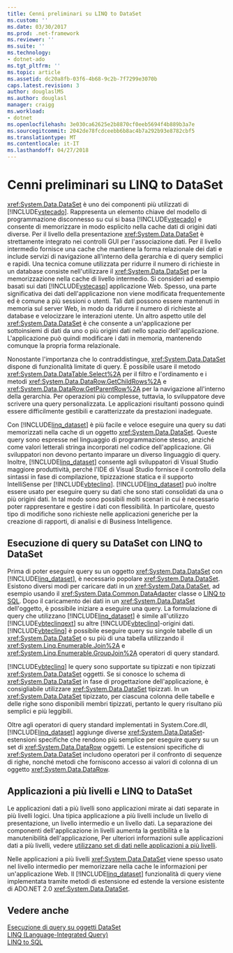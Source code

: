 ```yaml
---
title: Cenni preliminari su LINQ to DataSet
ms.custom: ''
ms.date: 03/30/2017
ms.prod: .net-framework
ms.reviewer: ''
ms.suite: ''
ms.technology:
- dotnet-ado
ms.tgt_pltfrm: ''
ms.topic: article
ms.assetid: dc20a8fb-03f6-4b68-9c2b-7f7299e3070b
caps.latest.revision: 3
author: douglaslMS
ms.author: douglasl
manager: craigg
ms.workload:
- dotnet
ms.openlocfilehash: 3e030ca62625e2b8870cf0eeb5694f4b889b3a7e
ms.sourcegitcommit: 2042de78fcdceebb6b8ac4b7a292b93e8782cbf5
ms.translationtype: MT
ms.contentlocale: it-IT
ms.lasthandoff: 04/27/2018
---
```

# <a name="linq-to-dataset-overview"></a>Cenni preliminari su LINQ to DataSet
<xref:System.Data.DataSet> è uno dei componenti più utilizzati di [!INCLUDE[vstecado](../../../../includes/vstecado-md.md)]. Rappresenta un elemento chiave del modello di programmazione disconnesso su cui si basa [!INCLUDE[vstecado](../../../../includes/vstecado-md.md)] e consente di memorizzare in modo esplicito nella cache dati di origini dati diverse. Per il livello della presentazione <xref:System.Data.DataSet> è strettamente integrato nei controlli GUI per l'associazione dati. Per il livello intermedio fornisce una cache che mantiene la forma relazionale dei dati e include servizi di navigazione all'interno della gerarchia e di query semplici e rapidi. Una tecnica comune utilizzata per ridurre il numero di richieste in un database consiste nell'utilizzare il <xref:System.Data.DataSet> per la memorizzazione nella cache di livello intermedio. Si consideri ad esempio basati sui dati [!INCLUDE[vstecasp](../../../../includes/vstecasp-md.md)] applicazione Web. Spesso, una parte significativa dei dati dell'applicazione non viene modificata frequentemente ed è comune a più sessioni o utenti. Tali dati possono essere mantenuti in memoria sul server Web, in modo da ridurre il numero di richieste al database e velocizzare le interazioni utente. Un altro aspetto utile del <xref:System.Data.DataSet> è che consente a un'applicazione per sottoinsiemi di dati da uno o più origini dati nello spazio dell'applicazione. L'applicazione può quindi modificare i dati in memoria, mantenendo comunque la propria forma relazionale.  
  
 Nonostante l'importanza che lo contraddistingue, <xref:System.Data.DataSet> dispone di funzionalità limitate di query. È possibile usare il metodo <xref:System.Data.DataTable.Select%2A> per il filtro e l'ordinamento e i metodi <xref:System.Data.DataRow.GetChildRows%2A> e <xref:System.Data.DataRow.GetParentRow%2A> per la navigazione all'interno della gerarchia. Per operazioni più complesse, tuttavia, lo sviluppatore deve scrivere una query personalizzata. Le applicazioni risultanti possono quindi essere difficilmente gestibili e caratterizzate da prestazioni inadeguate.  
  
 Con [!INCLUDE[linq_dataset](../../../../includes/linq-dataset-md.md)] è più facile e veloce eseguire una query su dati memorizzati nella cache di un oggetto <xref:System.Data.DataSet>. Queste query sono espresse nel linguaggio di programmazione stesso, anziché come valori letterali stringa incorporati nel codice dell'applicazione. Gli sviluppatori non devono pertanto imparare un diverso linguaggio di query. Inoltre, [!INCLUDE[linq_dataset](../../../../includes/linq-dataset-md.md)] consente agli sviluppatori di Visual Studio maggiore produttività, perché l'IDE di Visual Studio fornisce il controllo della sintassi in fase di compilazione, tipizzazione statica e il supporto IntelliSense per [!INCLUDE[vbteclinq](../../../../includes/vbteclinq-md.md)]. [!INCLUDE[linq_dataset](../../../../includes/linq-dataset-md.md)] può inoltre essere usato per eseguire query su dati che sono stati consolidati da una o più origini dati. In tal modo sono possibili molti scenari in cui è necessario poter rappresentare e gestire i dati con flessibilità. In particolare, questo tipo di modifiche sono richieste nelle applicazioni generiche per la creazione di rapporti, di analisi e di Business Intelligence.  
  
## <a name="querying-datasets-using-linq-to-dataset"></a>Esecuzione di query su DataSet con LINQ to DataSet  
 Prima di poter eseguire query su un oggetto <xref:System.Data.DataSet> con [!INCLUDE[linq_dataset](../../../../includes/linq-dataset-md.md)], è necessario popolare <xref:System.Data.DataSet>. Esistono diversi modi per caricare dati in un <xref:System.Data.DataSet>, ad esempio usando il <xref:System.Data.Common.DataAdapter> classe o [LINQ to SQL](../../../../docs/framework/data/adonet/sql/linq/index.md). Dopo il caricamento dei dati in un <xref:System.Data.DataSet> dell'oggetto, è possibile iniziare a eseguire una query. La formulazione di query che utilizzano [!INCLUDE[linq_dataset](../../../../includes/linq-dataset-md.md)] è simile all'utilizzo [!INCLUDE[vbteclinqext](../../../../includes/vbteclinqext-md.md)] su altre [!INCLUDE[vbteclinq](../../../../includes/vbteclinq-md.md)]-origini dati. [!INCLUDE[vbteclinq](../../../../includes/vbteclinq-md.md)] è possibile eseguire query su singole tabelle di un <xref:System.Data.DataSet> o su più di una tabella utilizzando il <xref:System.Linq.Enumerable.Join%2A> e <xref:System.Linq.Enumerable.GroupJoin%2A> operatori di query standard.  
  
 [!INCLUDE[vbteclinq](../../../../includes/vbteclinq-md.md)] le query sono supportate su tipizzati e non tipizzati <xref:System.Data.DataSet> oggetti. Se si conosce lo schema di <xref:System.Data.DataSet> in fase di progettazione dell'applicazione, è consigliabile utilizzare <xref:System.Data.DataSet> tipizzati. In un <xref:System.Data.DataSet> tipizzato, per ciascuna colonna delle tabelle e delle righe sono disponibili membri tipizzati, pertanto le query risultano più semplici e più leggibili.  
  
 Oltre agli operatori di query standard implementati in System.Core.dll, [!INCLUDE[linq_dataset](../../../../includes/linq-dataset-md.md)] aggiunge diverse <xref:System.Data.DataSet>-estensioni specifiche che rendono più semplice per eseguire query su un set di <xref:System.Data.DataRow> oggetti. Le estensioni specifiche di <xref:System.Data.DataSet> includono operatori per il confronto di sequenze di righe, nonché metodi che forniscono accesso ai valori di colonna di un oggetto <xref:System.Data.DataRow>.  
  
## <a name="n-tier-applications-and-linq-to-dataset"></a>Applicazioni a più livelli e LINQ to DataSet  
 Le applicazioni dati a più livelli sono applicazioni mirate ai dati separate in più livelli logici. Una tipica applicazione a più livelli include un livello di presentazione, un livello intermedio e un livello dati. La separazione dei componenti dell'applicazione in livelli aumenta la gestibilità e la manutenibilità dell'applicazione, Per ulteriori informazioni sulle applicazioni dati a più livelli, vedere [utilizzano set di dati nelle applicazioni a più livelli](http://msdn.microsoft.com/library/f6ae2ee0-ea5f-4a79-8f4b-e21c115afb20).  
  
 Nelle applicazioni a più livelli <xref:System.Data.DataSet> viene spesso usato nel livello intermedio per memorizzare nella cache le informazioni per un'applicazione Web. Il [!INCLUDE[linq_dataset](../../../../includes/linq-dataset-md.md)] funzionalità di query viene implementata tramite metodi di estensione ed estende la versione esistente di ADO.NET 2.0 <xref:System.Data.DataSet>.  
  
## <a name="see-also"></a>Vedere anche  
 [Esecuzione di query su oggetti DataSet](../../../../docs/framework/data/adonet/querying-datasets-linq-to-dataset.md)  
 [LINQ (Language-Integrated Query)](http://msdn.microsoft.com/library/a73c4aec-5d15-4e98-b962-1274021ea93d)  
 [LINQ to SQL](../../../../docs/framework/data/adonet/sql/linq/index.md)
